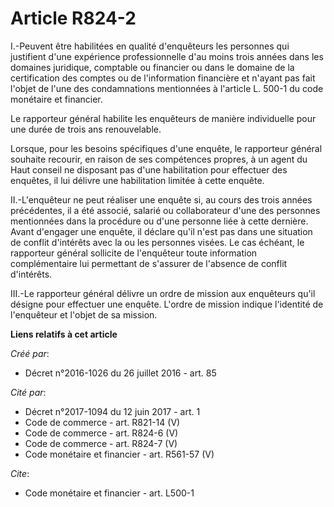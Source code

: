 # Article R824-2

I.-Peuvent être habilitées en qualité d'enquêteurs les personnes qui justifient d'une expérience professionnelle d'au moins
trois années dans les domaines juridique, comptable ou financier ou dans le domaine de la certification des comptes ou de
l'information financière et n'ayant pas fait l'objet de l'une des condamnations mentionnées à l'article L. 500-1 du code
monétaire et financier. 

Le rapporteur général habilite les enquêteurs de manière individuelle pour une durée de trois ans renouvelable. 

Lorsque, pour les besoins spécifiques d'une enquête, le rapporteur général souhaite recourir, en raison de ses compétences
propres, à un agent du Haut conseil ne disposant pas d'une habilitation pour effectuer des enquêtes, il lui délivre une
habilitation limitée à cette enquête. 

II.-L'enquêteur ne peut réaliser une enquête si, au cours des trois années précédentes, il a été associé, salarié ou
collaborateur d'une des personnes mentionnées dans la procédure ou d'une personne liée à cette dernière. Avant d'engager une
enquête, il déclare qu'il n'est pas dans une situation de conflit d'intérêts avec la ou les personnes visées. Le cas échéant,
le rapporteur général sollicite de l'enquêteur toute information complémentaire lui permettant de s'assurer de l'absence de
conflit d'intérêts. 

III.-Le rapporteur général délivre un ordre de mission aux enquêteurs qu'il désigne pour effectuer une enquête. L'ordre de
mission indique l'identité de l'enquêteur et l'objet de sa mission.

**Liens relatifs à cet article**

_Créé par_:

  - Décret n°2016-1026 du 26 juillet 2016 - art. 85

_Cité par_:

  - Décret n°2017-1094 du 12 juin 2017 - art. 1
  - Code de commerce - art. R821-14 (V)
  - Code de commerce - art. R824-6 (V)
  - Code de commerce - art. R824-7 (V)
  - Code monétaire et financier - art. R561-57 (V)

_Cite_:

  - Code monétaire et financier - art. L500-1
